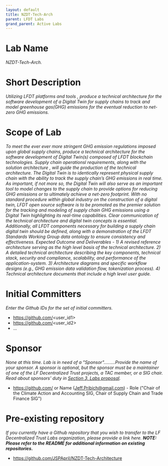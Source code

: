 ```yaml
---
layout: default
title: NZDT-Tech-Arch
parent: LFDT Labs
grand_parent: Active Labs
---
```

# Lab Name
_NZDT-Tech-Arch._



# Short Description
_Utilizing LFDT platforms and tools , produce a technical architecture for the software development of a Digital Twin for supply chains to track and model greenhouse gas(GHG) emissions for the eventual reduction to net-zero GHG emissions._

# Scope of Lab
_To meet the ever ever more stringent GHG emission regulations imposed upon global supply chains, produce a technical architecture for the software development of Digital Twin(s) composed of LFDT blockchain technologies. Supply chain operationsl requirements, along with the solution architecture , will guide the production of the technical architecture. The Digital Twin is to identically represent physical supply chain with the ability to track the supply chain’s GHG emissions in real time. As important, if not more so, the Digital Twin will also serve as an important tool to model changes to the supply chain to provide options for reducing GHG emissions or to ultimately achieve a net-zero footprint. With no standard procedure within global industry on the construction of a digital twin, LFDT open source software is to be promoted as the premier solution for the tracking and modeling of supply chain GHG emissions using a Digital Twin highlighting its real-time capabilities. Clear communication of the technical architecture and digital twin concepts is essential. Additionally, all LFDT components necessary for building a supply chain digital twin should be defined, along with a demonstration of the LFDT Standards Working Group data ontology to ensure consistency and effectiveness.                     Expected Outcome and Deliverables - 1) A revised reference architecture serving as the high level basis of the technical architecture. 2) A detailed technical architecture describing the key components, technical stack, security and compliance, scalability, and performance of the application-system. 3) Architecture diagrams and specific workflow designs (e.g., GHG emission data validation flow, tokenization process). 4) Technical architecture documents that include a high level user guide._

# Initial Committers
_Enter the Github IDs for the set of initial committers._
- https://github.com/<user_id1>
- https://github.com/<user_id2>
- ...

# Sponsor
_None at this time. Lab is in need of a "Sponsor".........Provide the name of your sponsor. A sponsor is optional, but the sponsor must be a maintainer of one of the LF Decentralized Trust projects, a TAC member, or a SIG chair. Read about sponsors' duty in [Section 3, Labs proposal](./index.md#process-to-propose-a-new-lab)._
- https://github.com/<JSPApril> or Name (Jeff.Pribich@gmail.com) - Role ("Chair of the Climate Action and Accounting SIG, Chair of Supply Chain and Trade Finance SIG")

# Pre-existing repository
_If you currently have a Github repository that you wish to transfer to the LF Decentralized Trust Labs organization, please provide a link here. **NOTE: Please refer to the README for additional information on existing repositories.**_
- https://github.com/JSPApril/NZDT-Tech-Architecture
